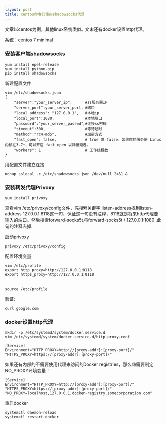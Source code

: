 ```yaml
---
layout: post
title: centos命令行使用shadowsocks代理
---
```


文章以centos为例，其他linux系统类似。文末还有docker设置http代理。

系统：centos 7 minimal

### 安装客户端shadowsocks

    yum install epel-release
    yum install python-pip
    pip install shadowsocks
新建配置文件

    vim /etc/shadowsocks.json
    {
        "server":"your_server_ip",      #ss服务器IP
        "server_port":your_server_port, #端口
        "local_address": "127.0.0.1",   #本地ip
        "local_port":1080,              #本地端口
        "password":"your_server_passwd",#连接ss密码
        "timeout":300,                  #等待超时
        "method":"rc4-md5",             #加密方式
        "fast_open": false,             # true 或 false。如果你的服务器 Linux 内核在3.7+，可以开启 fast_open 以降低延迟。
        "workers": 1                    # 工作线程数
    }
    
用配置文件建立连接

    nohup sslocal -c /etc/shadowsocks.json /dev/null 2>&1 &

### 安装转发代理Privoxy

    yum install privoxy

查看vim /etc/privoxy/config文件，先搜索关键字:listen-address找到listen-address  127.0.0.1:8118这一句，保证这一句没有注释，8118就是将来http代理要输入的端口。然后搜索forward-socks5t,将forward-socks5t / 127.0.0.1:1080 .此句的注释去掉. 

启动privoxy

    privoxy /etc/privoxy/config
配置环境变量

    vim /etc/profile
    export http_proxy=http://127.0.0.1:8118
    export https_proxy=http://127.0.0.1:8118
######
    source /etc/profile

验证:

    curl google.com

### docker设置http代理

    mkdir -p /etc/systemd/system/docker.service.d
    vim /etc/systemd/system/docker.service.d/http-proxy.conf

    [Service]
    Environment="HTTP_PROXY=http://[proxy-addr]:[proxy-port]/" "HTTPS_PROXY=https://[proxy-addr]:[proxy-port]/"
       
如果还有内部的不需要使用代理来访问的Docker registries，那么嗨需要制定NO_PROXY环境变量：

    [Service]
    Environment="HTTP_PROXY=http://[proxy-addr]:[proxy-port]/" "HTTPS_PROXY=https://[proxy-addr]:[proxy-port]/" "NO_PROXY=localhost,127.0.0.1,docker-registry.somecorporation.com"  

重启docker

    systemctl daemon-reload
    systemctl restart docker

